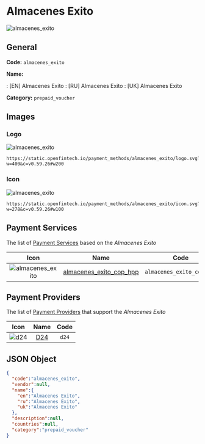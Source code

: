 
# Almacenes Exito 
![almacenes_exito](https://static.openfintech.io/payment_methods/almacenes_exito/logo.svg?w=400&c=v0.59.26#w200)  

## General 
**Code:** `almacenes_exito` 
 
**Name:** 
 
:	[EN] Almacenes Exito 
:	[RU] Almacenes Exito 
:	[UK] Almacenes Exito 
 
**Category:** `prepaid_voucher` 
 

## Images 

### Logo 
![almacenes_exito](https://static.openfintech.io/payment_methods/almacenes_exito/logo.svg?w=400&c=v0.59.26#w200)  

```
https://static.openfintech.io/payment_methods/almacenes_exito/logo.svg?w=400&c=v0.59.26#w200
```  

### Icon 
![almacenes_exito](https://static.openfintech.io/payment_methods/almacenes_exito/icon.svg?w=278&c=v0.59.26#w100)  

```
https://static.openfintech.io/payment_methods/almacenes_exito/icon.svg?w=278&c=v0.59.26#w100
```  

## Payment Services 
 
The list of [Payment Services](/payment-services/) based on the _Almacenes Exito_ 

|Icon|Name|Code| 
|:---:|:---:|:---:| 
|![almacenes_exito](https://static.openfintech.io/payment_methods/almacenes_exito/icon.svg?w=278&c=v0.59.26#w100) |[almacenes_exito_cop_hpp](/payment-services/almacenes_exito_cop_hpp/)|`almacenes_exito_cop_hpp`| 
 

## Payment Providers 
 
The list of [Payment Providers](/payment-providers/) that support the _Almacenes Exito_ 

|Icon|Name|Code| 
|:---:|:---:|:---:| 
|![d24](https://static.openfintech.io/payment_providers/d24/icon.svg?w=278&c=v0.59.26#w100) |[D24](/payment-providers/d24/)|`d24`| 
 

## JSON Object 

```json
{
  "code":"almacenes_exito",
  "vendor":null,
  "name":{
    "en":"Almacenes Exito",
    "ru":"Almacenes Exito",
    "uk":"Almacenes Exito"
  },
  "description":null,
  "countries":null,
  "category":"prepaid_voucher"
}
```  
